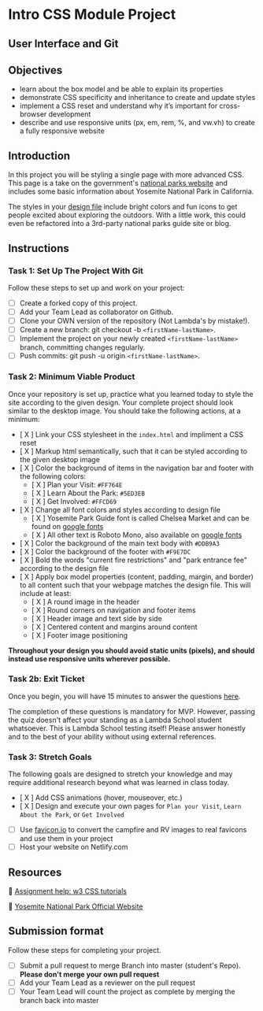 # Intro CSS Module Project

## User Interface and Git

## Objectives

- learn about the box model and be able to explain its properties
- demonstrate CSS specificity and inheritance to create and update styles
- implement a CSS reset and understand why it’s important for cross-browser development
- describe and use responsive units (px, em, rem, %, and vw.vh) to create a fully responsive website

## Introduction

In this project you will be styling a single page with more advanced CSS. This page is a take on the government's [national parks website](https://www.nps.gov/yose/index.htm) and includes some basic information about Yosemite National Park in California.

The styles in your [design file](/design/desktop.jpg) include bright colors and fun icons to get people excited about exploring the outdoors. With a little work, this could even be refactored into a 3rd-party national parks guide site or blog.

## Instructions

### Task 1: Set Up The Project With Git

Follow these steps to set up and work on your project:

- [ ] Create a forked copy of this project.
- [ ] Add your Team Lead as collaborator on Github.
- [ ] Clone your OWN version of the repository (Not Lambda's by mistake!).
- [ ] Create a new branch: git checkout -b `<firstName-lastName>`.
- [ ] Implement the project on your newly created `<firstName-lastName>` branch, committing changes regularly.
- [ ] Push commits: git push -u origin `<firstName-lastName>`.

### Task 2: Minimum Viable Product

Once your repository is set up, practice what you learned today to style the site according to the given design. Your complete project should look similar to the desktop image. You should take the following actions, at a minimum:

- [ X ] Link your CSS stylesheet in the `index.html` and impliment a CSS reset 
- [ X ] Markup html semantically, such that it can be styled according to the given desktop image
- [ X ] Color the background of items in the navigation bar and footer with the following colors:
  - [ X ] Plan your Visit: `#FF764E`
  - [ X ] Learn About the Park: `#5ED3EB`
  - [ X ] Get Involved: `#FFCD69`
- [ X ] Change all font colors and styles according to design file
  - [ X ] Yosemite Park Guide font is called Chelsea Market and can be found on [google fonts](https://fonts.google.com/specimen/Chelsea+Market)
  - [ X ] All other text is Roboto Mono, also available on [google fonts](https://fonts.google.com/specimen/Roboto+Mono)
- [ X ] Color the background of the main text body with `#DDB9A3`
- [ X ] Color the background of the footer with `#F9E7DC`
- [ X ] Bold the words "current fire restrictions" and "park entrance fee" according to the design file
- [ X ] Apply box model properties (content, padding, margin, and border) to all content such that your webpage matches the design file. This will include at least:
  - [ X ] A round image in the header
  - [ X ] Round corners on navigation and footer items
  - [ X ] Header image and text side by side
  - [ X ] Centered content and margins around content
  - [ X ] Footer image positioning

**Throughout your design you should avoid static units (pixels), and should instead use responsive units wherever possible.**

### Task 2b: Exit Ticket

Once you begin, you will have 15 minutes to answer the questions [here](https://app.codesignal.com/public-test/DyGu5BAvk3m7jHqoz/AiMA3XzNTYpeQH).

The completion of these questions is mandatory for MVP. However, passing the quiz doesn't affect your standing as a Lambda School student whatsoever. This is Lambda School testing itself! Please answer honestly and to the best of your ability without using external references.


### Task 3: Stretch Goals

The following goals are designed to stretch your knowledge and may require additional research beyond what was learned in class today.

- [ X ] Add CSS animations (hover, mouseover, etc.)
- [ X ] Design and execute your own pages for `Plan your Visit`, `Learn About the Park`, or `Get Involved`
- [ ] Use [favicon.io](https://favicon.io/favicon-converter/) to convert the campfire and RV images to real favicons and use them in your project
- [ ] Host your website on Netlify.com

## Resources

👋 [Assignment help: w3 CSS tutorials](https://www.w3schools.com/css/)

👀 [Yosemite National Park Official Website](https://www.nps.gov/yose/index.htm)

## Submission format

Follow these steps for completing your project.

- [ ] Submit a pull request to merge <firstName-lastName> Branch into master (student's  Repo). **Please don't merge your own pull request**
- [ ] Add your Team Lead as a reviewer on the pull request
- [ ] Your Team Lead will count the project as complete by merging the branch back into master
